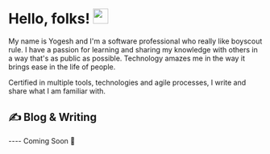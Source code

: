 
# Hello, folks! <img src="https://raw.githubusercontent.com/MartinHeinz/MartinHeinz/master/wave.gif" width="30px">

My name is Yogesh and I'm a software professional who really like boyscout rule. I have a passion for learning and sharing my knowledge with others in a way that's as public as possible. Technology amazes me in the way it brings ease in the life of people.

Certified in multiple tools, technologies and agile processes, I write and share what I am familiar with.

## &#x270d; Blog & Writing

---- Coming Soon 🙂



